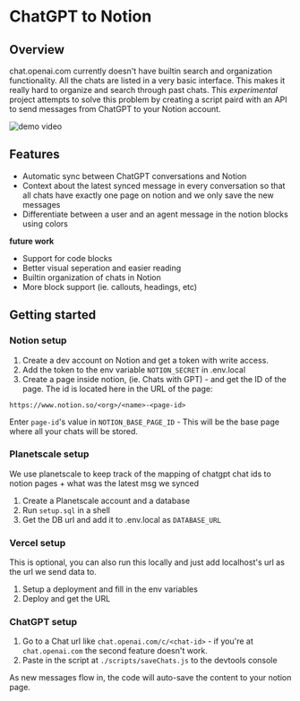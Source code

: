 # ChatGPT to Notion

## Overview

chat.openai.com currently doesn't have builtin search and organization functionality. All the chats are listed in a very basic interface. This makes it really hard to organize and search through past chats.
This _experimental_ project attempts to solve this problem by creating a script paird with an API to send messages from ChatGPT to your Notion account.

![demo video]()

## Features

- Automatic sync between ChatGPT conversations and Notion
- Context about the latest synced message in every conversation so that all chats have exactly one page on notion and we only save the new messages
- Differentiate between a user and an agent message in the notion blocks using colors

**future work**

- Support for code blocks
- Better visual seperation and easier reading
- Builtin organization of chats in Notion
- More block support (ie. callouts, headings, etc)

## Getting started

### Notion setup

1. Create a dev account on Notion and get a token with write access.
2. Add the token to the env variable `NOTION_SECRET` in .env.local
3. Create a page inside notion, (ie. Chats with GPT) - and get the ID of the page. The id is located here in the URL of the page:

```
https://www.notion.so/<org>/<name>-<page-id>
```

Enter `page-id`'s value in `NOTION_BASE_PAGE_ID` - This will be the base page where all your chats will be stored.

### Planetscale setup

We use planetscale to keep track of the mapping of chatgpt chat ids to notion pages + what was the latest msg we synced

1. Create a Planetscale account and a database
2. Run `setup.sql` in a shell
3. Get the DB url and add it to .env.local as `DATABASE_URL`

### Vercel setup

This is optional, you can also run this locally and just add localhost's url as the url we send data to.

1. Setup a deployment and fill in the env variables
1. Deploy and get the URL

### ChatGPT setup

1. Go to a Chat url like `chat.openai.com/c/<chat-id>` - if you're at `chat.openai.com` the second feature doesn't work.
2. Paste in the script at `./scripts/saveChats.js` to the devtools console

As new messages flow in, the code will auto-save the content to your notion page.
